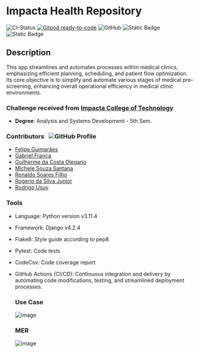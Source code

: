 # Impacta Health Repository

![CI-Status](https://github.com/Felipe007Guimaraes/Impacta-Health/actions/workflows/django.yml/badge.svg)
[![Gitpod ready-to-code](https://img.shields.io/badge/Gitpod-ready--to--code-908a85?logo=gitpod)](https://gitpod.io/#https://github.com/Felipe007Guimaraes/Impacta-Health.git)
![GitHub](https://img.shields.io/github/license/Felipe007Guimaraes/Impacta-Health)
![Static Badge](https://img.shields.io/badge/framework-Django%20v4.2.4-1035fd)
![Static Badge](https://img.shields.io/badge/language-Python%20v3.11%5E-ffeb2a)

## Description

This app streamlines and automates processes within medical clinics,
emphasizing efficient planning, scheduling, and patient flow optimization.
Its core objective is to simplify and automate various stages of medical
pre-screening, enhancing overall operational efficiency in medical clinic
environments.

### Challenge received from [Impacta College of Technology](https://www.impacta.edu.br/)

- **Degree**: Analysis and Systems Development - 5th Sem.

### Contributors &nbsp; ![GitHub Profile](https://user-images.githubusercontent.com/76751870/153108542-62e0a78a-95f1-4935-ae89-6062186153c5.png)

- [Felipe Guimarães](https://github.com/Felipe007Guimaraes)
- [Gabriel França](https://github.com/change-me)
- [Guilherme da Costa Olegario](https://github.com/sullyanoo)
- [Michele Souza Santana](https://github.com/change-me)
- [Ronaldo Soares Filho](https://github.com/change-me)
- [Rogerio da Silva Junior](https://github.com/Change-me)
- [Rodrigo Usuy](https://github.com/rousuy)

### Tools

- Language: Python version v3.11.4
- Framework: Django v4.2.4
- Flake8: Style guide according to pep8
- Pytest: Code tests
- CodeCov: Code coverage report
- GitHub Actions (CI/CD): Continuous integration and delivery by
  automating code modifications, testing, and streamlined deployment processes.

  ### Use Case
  ![image](https://github.com/Impacta-Health/Impacta-Health/assets/90731014/8975f82d-62ed-4f98-914f-98201307ff62)

  ### MER
  ![image](https://github.com/Impacta-Health/Impacta-Health/assets/90731014/3084e716-c8be-4910-81d0-61c8c46bf585)

